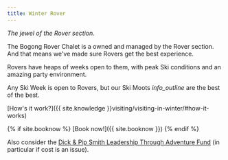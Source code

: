 ```yaml
---
title: Winter Rover
---
```

_The jewel of the Rover section._

The Bogong Rover Chalet is a owned and managed by the Rover section. And that
means we've made sure Rovers get the best experience.

Rovers have heaps of weeks open to them, with peak Ski conditions and an amazing
party environment.

Any Ski Week is open to Rovers, but our Ski Moots <i class='material-icons'
title='Ski Weeks 1, 3, 5 and 10.'>info_outline</i> are the best of the best.

[How's it work?]({{ site.knowledge }}visiting/visiting-in-winter/#how-it-works)

{% if site.booknow %}
[Book now!]({{ site.booknow }})
{% endif %}

Also consider the [Dick & Pip Smith Leadership Through Adventure Fund](https://scouts.com.au/blog/2023/10/06/leadership-through-adventure-fund-round-5-grants-now-open/) (in particular if cost is an issue).
